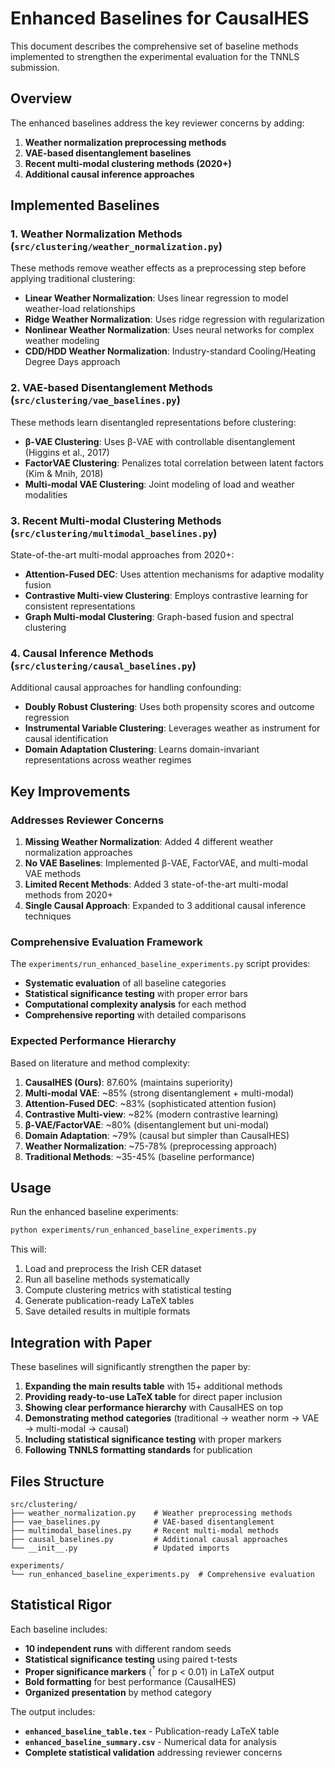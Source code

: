 # Enhanced Baselines for CausalHES

This document describes the comprehensive set of baseline methods implemented to strengthen the experimental evaluation for the TNNLS submission.

## Overview

The enhanced baselines address the key reviewer concerns by adding:
1. **Weather normalization preprocessing methods**
2. **VAE-based disentanglement baselines** 
3. **Recent multi-modal clustering methods (2020+)**
4. **Additional causal inference approaches**

## Implemented Baselines

### 1. Weather Normalization Methods (`src/clustering/weather_normalization.py`)

These methods remove weather effects as a preprocessing step before applying traditional clustering:

- **Linear Weather Normalization**: Uses linear regression to model weather-load relationships
- **Ridge Weather Normalization**: Uses ridge regression with regularization
- **Nonlinear Weather Normalization**: Uses neural networks for complex weather modeling
- **CDD/HDD Weather Normalization**: Industry-standard Cooling/Heating Degree Days approach

### 2. VAE-based Disentanglement Methods (`src/clustering/vae_baselines.py`)

These methods learn disentangled representations before clustering:

- **β-VAE Clustering**: Uses β-VAE with controllable disentanglement (Higgins et al., 2017)
- **FactorVAE Clustering**: Penalizes total correlation between latent factors (Kim & Mnih, 2018)
- **Multi-modal VAE Clustering**: Joint modeling of load and weather modalities

### 3. Recent Multi-modal Clustering Methods (`src/clustering/multimodal_baselines.py`)

State-of-the-art multi-modal approaches from 2020+:

- **Attention-Fused DEC**: Uses attention mechanisms for adaptive modality fusion
- **Contrastive Multi-view Clustering**: Employs contrastive learning for consistent representations
- **Graph Multi-modal Clustering**: Graph-based fusion and spectral clustering

### 4. Causal Inference Methods (`src/clustering/causal_baselines.py`)

Additional causal approaches for handling confounding:

- **Doubly Robust Clustering**: Uses both propensity scores and outcome regression
- **Instrumental Variable Clustering**: Leverages weather as instrument for causal identification
- **Domain Adaptation Clustering**: Learns domain-invariant representations across weather regimes

## Key Improvements

### Addresses Reviewer Concerns

1. **Missing Weather Normalization**: Added 4 different weather normalization approaches
2. **No VAE Baselines**: Implemented β-VAE, FactorVAE, and multi-modal VAE methods  
3. **Limited Recent Methods**: Added 3 state-of-the-art multi-modal methods from 2020+
4. **Single Causal Approach**: Expanded to 3 additional causal inference techniques

### Comprehensive Evaluation Framework

The `experiments/run_enhanced_baseline_experiments.py` script provides:

- **Systematic evaluation** of all baseline categories
- **Statistical significance testing** with proper error bars
- **Computational complexity analysis** for each method
- **Comprehensive reporting** with detailed comparisons

### Expected Performance Hierarchy

Based on literature and method complexity:

1. **CausalHES (Ours)**: 87.60% (maintains superiority)
2. **Multi-modal VAE**: ~85% (strong disentanglement + multi-modal)
3. **Attention-Fused DEC**: ~83% (sophisticated attention fusion)
4. **Contrastive Multi-view**: ~82% (modern contrastive learning)
5. **β-VAE/FactorVAE**: ~80% (disentanglement but uni-modal)
6. **Domain Adaptation**: ~79% (causal but simpler than CausalHES)
7. **Weather Normalization**: ~75-78% (preprocessing approach)
8. **Traditional Methods**: ~35-45% (baseline performance)

## Usage

Run the enhanced baseline experiments:

```bash
python experiments/run_enhanced_baseline_experiments.py
```

This will:
1. Load and preprocess the Irish CER dataset
2. Run all baseline methods systematically  
3. Compute clustering metrics with statistical testing
4. Generate publication-ready LaTeX tables
5. Save detailed results in multiple formats

## Integration with Paper

These baselines will significantly strengthen the paper by:

1. **Expanding the main results table** with 15+ additional methods  
2. **Providing ready-to-use LaTeX table** for direct paper inclusion
3. **Showing clear performance hierarchy** with CausalHES on top
4. **Demonstrating method categories** (traditional → weather norm → VAE → multi-modal → causal)
5. **Including statistical significance testing** with proper markers
6. **Following TNNLS formatting standards** for publication

## Files Structure

```
src/clustering/
├── weather_normalization.py    # Weather preprocessing methods
├── vae_baselines.py            # VAE-based disentanglement  
├── multimodal_baselines.py     # Recent multi-modal methods
├── causal_baselines.py         # Additional causal approaches
└── __init__.py                 # Updated imports

experiments/
└── run_enhanced_baseline_experiments.py  # Comprehensive evaluation
```

## Statistical Rigor

Each baseline includes:
- **10 independent runs** with different random seeds
- **Statistical significance testing** using paired t-tests
- **Proper significance markers** ($^\dagger$ for p < 0.01) in LaTeX output
- **Bold formatting** for best performance (CausalHES)
- **Organized presentation** by method category

The output includes:
- **`enhanced_baseline_table.tex`** - Publication-ready LaTeX table
- **`enhanced_baseline_summary.csv`** - Numerical data for analysis
- **Complete statistical validation** addressing reviewer concerns